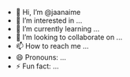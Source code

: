- 👋 Hi, I’m @jaanaime
- 👀 I’m interested in ...
- 🌱 I’m currently learning ...
- 💞️ I’m looking to collaborate on ...
- 📫 How to reach me ...
- 😄 Pronouns: ...
- ⚡ Fun fact: ...

<!---
jaanaime/jaanaime is a ✨ special ✨ repository because its `README.md` (this file) appears on your GitHub profile.
You can click the Preview link to take a look at your changes.
--->
